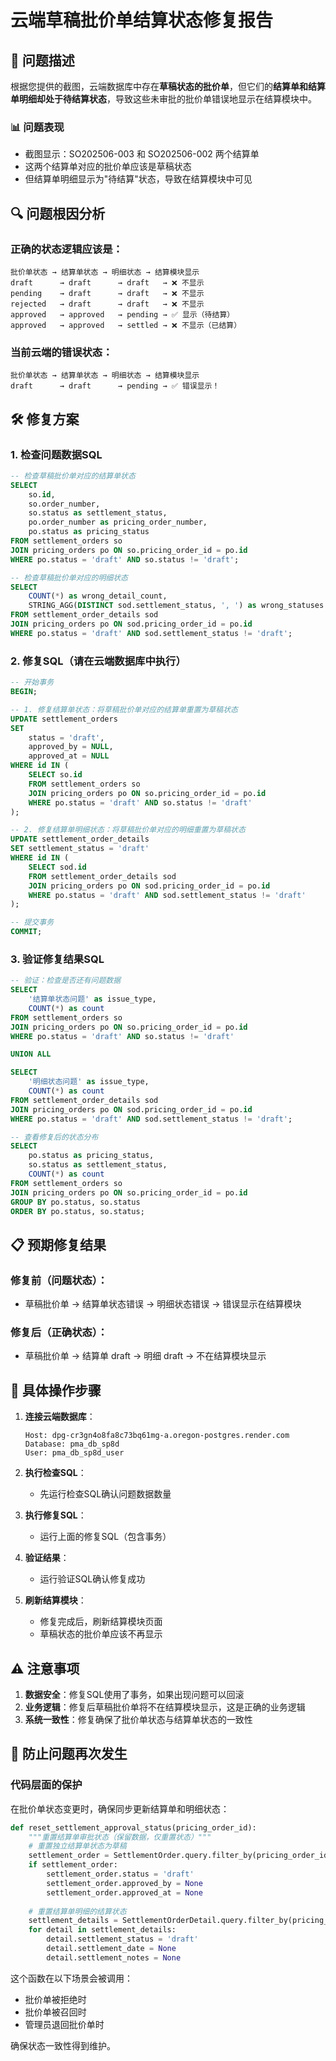 # 云端草稿批价单结算状态修复报告

## 🚨 问题描述

根据您提供的截图，云端数据库中存在**草稿状态的批价单**，但它们的**结算单和结算单明细却处于待结算状态**，导致这些未审批的批价单错误地显示在结算模块中。

### 📊 问题表现
- 截图显示：SO202506-003 和 SO202506-002 两个结算单
- 这两个结算单对应的批价单应该是草稿状态
- 但结算单明细显示为"待结算"状态，导致在结算模块中可见

## 🔍 问题根因分析

### 正确的状态逻辑应该是：
```
批价单状态 → 结算单状态 → 明细状态 → 结算模块显示
draft      → draft      → draft   → ❌ 不显示
pending    → draft      → draft   → ❌ 不显示  
rejected   → draft      → draft   → ❌ 不显示
approved   → approved   → pending → ✅ 显示（待结算）
approved   → approved   → settled → ❌ 不显示（已结算）
```

### 当前云端的错误状态：
```
批价单状态 → 结算单状态 → 明细状态 → 结算模块显示
draft      → draft      → pending → ✅ 错误显示！
```

## 🛠️ 修复方案

### 1. 检查问题数据SQL

```sql
-- 检查草稿批价单对应的结算单状态
SELECT 
    so.id,
    so.order_number,
    so.status as settlement_status,
    po.order_number as pricing_order_number,
    po.status as pricing_status
FROM settlement_orders so
JOIN pricing_orders po ON so.pricing_order_id = po.id
WHERE po.status = 'draft' AND so.status != 'draft';

-- 检查草稿批价单对应的明细状态
SELECT 
    COUNT(*) as wrong_detail_count,
    STRING_AGG(DISTINCT sod.settlement_status, ', ') as wrong_statuses
FROM settlement_order_details sod
JOIN pricing_orders po ON sod.pricing_order_id = po.id
WHERE po.status = 'draft' AND sod.settlement_status != 'draft';
```

### 2. 修复SQL（请在云端数据库中执行）

```sql
-- 开始事务
BEGIN;

-- 1. 修复结算单状态：将草稿批价单对应的结算单重置为草稿状态
UPDATE settlement_orders 
SET 
    status = 'draft',
    approved_by = NULL,
    approved_at = NULL
WHERE id IN (
    SELECT so.id
    FROM settlement_orders so
    JOIN pricing_orders po ON so.pricing_order_id = po.id
    WHERE po.status = 'draft' AND so.status != 'draft'
);

-- 2. 修复结算单明细状态：将草稿批价单对应的明细重置为草稿状态
UPDATE settlement_order_details 
SET settlement_status = 'draft'
WHERE id IN (
    SELECT sod.id
    FROM settlement_order_details sod
    JOIN pricing_orders po ON sod.pricing_order_id = po.id
    WHERE po.status = 'draft' AND sod.settlement_status != 'draft'
);

-- 提交事务
COMMIT;
```

### 3. 验证修复结果SQL

```sql
-- 验证：检查是否还有问题数据
SELECT 
    '结算单状态问题' as issue_type,
    COUNT(*) as count
FROM settlement_orders so
JOIN pricing_orders po ON so.pricing_order_id = po.id
WHERE po.status = 'draft' AND so.status != 'draft'

UNION ALL

SELECT 
    '明细状态问题' as issue_type,
    COUNT(*) as count
FROM settlement_order_details sod
JOIN pricing_orders po ON sod.pricing_order_id = po.id
WHERE po.status = 'draft' AND sod.settlement_status != 'draft';

-- 查看修复后的状态分布
SELECT 
    po.status as pricing_status,
    so.status as settlement_status,
    COUNT(*) as count
FROM settlement_orders so
JOIN pricing_orders po ON so.pricing_order_id = po.id
GROUP BY po.status, so.status
ORDER BY po.status, so.status;
```

## 📋 预期修复结果

### 修复前（问题状态）：
- 草稿批价单 → 结算单状态错误 → 明细状态错误 → 错误显示在结算模块

### 修复后（正确状态）：
- 草稿批价单 → 结算单 draft → 明细 draft → 不在结算模块显示

## 🎯 具体操作步骤

1. **连接云端数据库**：
   ```
   Host: dpg-cr3gn4o8fa8c73bq61mg-a.oregon-postgres.render.com
   Database: pma_db_sp8d
   User: pma_db_sp8d_user
   ```

2. **执行检查SQL**：
   - 先运行检查SQL确认问题数据数量

3. **执行修复SQL**：
   - 运行上面的修复SQL（包含事务）

4. **验证结果**：
   - 运行验证SQL确认修复成功

5. **刷新结算模块**：
   - 修复完成后，刷新结算模块页面
   - 草稿状态的批价单应该不再显示

## ⚠️ 注意事项

1. **数据安全**：修复SQL使用了事务，如果出现问题可以回滚
2. **业务逻辑**：修复后草稿批价单将不在结算模块显示，这是正确的业务逻辑
3. **系统一致性**：修复确保了批价单状态与结算单状态的一致性

## 🔄 防止问题再次发生

### 代码层面的保护
在批价单状态变更时，确保同步更新结算单和明细状态：

```python
def reset_settlement_approval_status(pricing_order_id):
    """重置结算单审批状态（保留数据，仅重置状态）"""
    # 重置独立结算单状态为草稿
    settlement_order = SettlementOrder.query.filter_by(pricing_order_id=pricing_order_id).first()
    if settlement_order:
        settlement_order.status = 'draft'
        settlement_order.approved_by = None
        settlement_order.approved_at = None
    
    # 重置结算单明细的结算状态
    settlement_details = SettlementOrderDetail.query.filter_by(pricing_order_id=pricing_order_id).all()
    for detail in settlement_details:
        detail.settlement_status = 'draft'
        detail.settlement_date = None
        detail.settlement_notes = None
```

这个函数在以下场景会被调用：
- 批价单被拒绝时
- 批价单被召回时
- 管理员退回批价单时

确保状态一致性得到维护。 